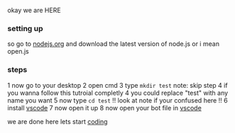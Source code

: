okay we are HERE
### setting up
so go to [nodejs.org](https://nodejs.org/en/) and download the latest version of node.js or i mean open.js
### steps
1 now go to your desktop
2 open cmd
3 type `mkdir test` 
note: skip step 4 if you wanna follow this tutroial completly
4 you could replace "test" with any name you want
5 now type `cd test` !! look at note if your confused here !!
6 install [vscode](https://code.visualstudio.com/download)
7 now open it up
8 now open your bot file in [vscode](https://code.visualstudio.com/download)

we are done here lets start [coding](startingtocode.md)
